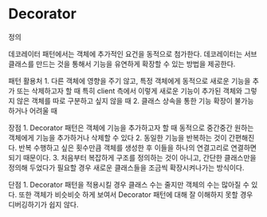 # Decorator

정의  

데코레이터 패턴에서는 객체에 추가적인 요건을 동적으로 첨가한다. 데코레이터는 서브클래스를 만드는 것을 통해서 기능을 유연하게 확장할 수 있는 방법을 제공한다.


패턴 활용처 
	1. 다른 객체에 영향을 주기 않고, 특정 객체에게 동적으로 새로운 기능을 추가 또는 삭제하고자 할 때 특히 client 측에서 이렇게 새로운 기능이 추가된 객체와 그렇지 않은 객체를 따로 구분하고 싶지 않을 때
	2. 클래스 상속을 통한 기능 확장이 불가능하거나 어려울 때

장점 
	1. Decorator 패턴은 객체에 기능을 추가하고자 할 때 동적으로 중간중간 원하는 객체에게 기능을 추가하거나 삭제할 수 있다
	2. 동일한 기능을 반복하는 것이 간편해진다. 반복 수행하고 싶은 횟수만큼 객체를 생성한 후 이들을 하나의 연결고리로 연결하면 되기 때문이다.
	3. 처음부터 복잡하게 구조를 정의하는 것이 아니고, 간단한 클래스만을 정의해 두었다가 필요할 경우 새로운 클래스들을 조금씩 확장시켜나가는 방식이다.

단점
	1. Decorator 패턴을 적용시킬 경우 클래스 수는 줄지만 객체의 수는 많아질 수 있다. 또한 객체가 비슷비슷 하게 보여서 Decorator 패턴에 대해 잘 이해하지 못할 경우 디버깅하기가 쉽지 않다.

